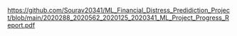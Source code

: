 https://github.com/Sourav20341/ML_Financial_Distress_Predidiction_Project/blob/main/2020288_2020562_2020125_2020341_ML_Project_Progress_Report.pdf
